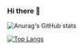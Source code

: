 ### Hi there 👋

![Anurag's GitHub stats](https://github-readme-stats.vercel.app/api?username=matiast02&count_private=true&theme=tokyonight&border_color=21262d&hide=issues,contribs&show_icons=true&bg_color=DEG,020344,28b8d5&text_color=ffffff)

[![Top Langs](https://github-readme-stats.vercel.app/api/top-langs/?username=matiast02&&langs_count=8&hide=C,C%2B%2B,Roff&&layout=compact)](https://github.com/matiast02/github-readme-stats)
<!--
**matiast02/matiast02** is a ✨ _special_ ✨ repository because its `README.md` (this file) appears on your GitHub profile.

Here are some ideas to get you started:

- 🔭 I’m currently working on ...
- 🌱 I’m currently learning ...
- 👯 I’m looking to collaborate on ...
- 🤔 I’m looking for help with ...
- 💬 Ask me about ...
- 📫 How to reach me: ...
- 😄 Pronouns: ...
- ⚡ Fun fact: ...
-->
